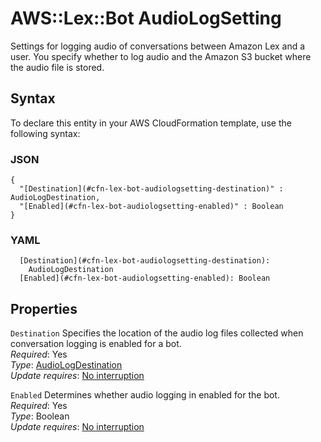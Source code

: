 # AWS::Lex::Bot AudioLogSetting<a name="aws-properties-lex-bot-audiologsetting"></a>

Settings for logging audio of conversations between Amazon Lex and a user\. You specify whether to log audio and the Amazon S3 bucket where the audio file is stored\.

## Syntax<a name="aws-properties-lex-bot-audiologsetting-syntax"></a>

To declare this entity in your AWS CloudFormation template, use the following syntax:

### JSON<a name="aws-properties-lex-bot-audiologsetting-syntax.json"></a>

```
{
  "[Destination](#cfn-lex-bot-audiologsetting-destination)" : AudioLogDestination,
  "[Enabled](#cfn-lex-bot-audiologsetting-enabled)" : Boolean
}
```

### YAML<a name="aws-properties-lex-bot-audiologsetting-syntax.yaml"></a>

```
  [Destination](#cfn-lex-bot-audiologsetting-destination):
    AudioLogDestination
  [Enabled](#cfn-lex-bot-audiologsetting-enabled): Boolean
```

## Properties<a name="aws-properties-lex-bot-audiologsetting-properties"></a>

`Destination` <a name="cfn-lex-bot-audiologsetting-destination"></a>
Specifies the location of the audio log files collected when conversation logging is enabled for a bot\.  
_Required_: Yes  
_Type_: [AudioLogDestination](aws-properties-lex-bot-audiologdestination.md)  
_Update requires_: [No interruption](https://docs.aws.amazon.com/AWSCloudFormation/latest/UserGuide/using-cfn-updating-stacks-update-behaviors.html#update-no-interrupt)

`Enabled` <a name="cfn-lex-bot-audiologsetting-enabled"></a>
Determines whether audio logging in enabled for the bot\.  
_Required_: Yes  
_Type_: Boolean  
_Update requires_: [No interruption](https://docs.aws.amazon.com/AWSCloudFormation/latest/UserGuide/using-cfn-updating-stacks-update-behaviors.html#update-no-interrupt)
